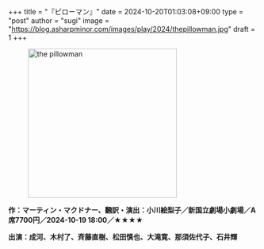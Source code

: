 +++
title = "『ピローマン』"
date = 2024-10-20T01:03:08+09:00
type = "post"
author = "sugi"
image = "https://blog.asharpminor.com/images/play/2024/thepillowman.jpg"
draft = 1
+++
<figure class="alignleft"><img src="/images/play/2024/thepillowman.jpg" alt="the pillowman" style="width: 300px !important;"></figure>



**作：マーティン・マクドナー、飜訳・演出：小川絵梨子／新国立劇場小劇場／A席7700円／2024-10-19 18:00／★★★★**

**出演：成河、木村了、斉藤直樹、松田慎也、大滝寛、那須佐代子、石井輝**